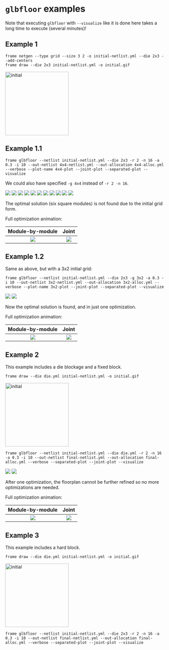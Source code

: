 # `glbfloor` examples

Note that executing `glbfloor` with `--visualize` like it is done here takes a long time to execute
(several minutes)!

## Example 1

```
frame netgen --type grid --size 3 2 -o initial-netlist.yml --die 2x3 --add-centers
frame draw --die 2x3 initial-netlist.yml -o initial.gif
```

<img src="1/initial.gif" style="width: 200px;" alt="initial"/>

## Example 1.1

```
frame glbfloor --netlist initial-netlist.yml --die 2x3 -r 2 -n 16 -a 0.3 -i 10 --out-netlist 4x4-netlist.yml --out-allocation 4x4-alloc.yml --verbose --plot-name 4x4-plot --joint-plot --separated-plot --visualize
```

We could also have specified `-g 4x4` instead of `-r 2 -n 16`.

![](1/4x4-plot-separated-0.png)
![](1/4x4-plot-separated-1.png)
![](1/4x4-plot-separated-2.png)
![](1/4x4-plot-separated-3.png)
![](1/4x4-plot-separated-4.png)
![](1/4x4-plot-separated-5.png)
![](1/4x4-plot-separated-6.png)
![](1/4x4-plot-separated-7.png)
![](1/4x4-plot-separated-8.png)
![](1/4x4-plot-separated-9.png)
![](1/4x4-plot-separated-10.png)


The optimal solution (six square modules) is not found due to the initial grid form.

Full optimization animation:

|              Module-by-module               |                  Joint                  |
|:-------------------------------------------:|:---------------------------------------:|
| ![](1/4x4-plot-separated-visualization.gif) | ![](1/4x4-plot-joint-visualization.gif) |


## Example 1.2

Same as above, but with a 3x2 initial grid:

```
frame glbfloor --netlist initial-netlist.yml --die 2x3 -g 3x2 -a 0.3 -i 10 --out-netlist 3x2-netlist.yml --out-allocation 3x2-alloc.yml --verbose --plot-name 3x2-plot --joint-plot --separated-plot --visualize
```

![](1/3x2-plot-separated-0.png)
![](1/3x2-plot-separated-1.png)

Now the optimal solution is found, and in just one optimization.

Full optimization animation:

|              Module-by-module               |                  Joint                  |
|:-------------------------------------------:|:---------------------------------------:|
| ![](1/3x2-plot-separated-visualization.gif) | ![](1/3x2-plot-joint-visualization.gif) |


## Example 2

This example includes a die blockage and a fixed block.

```
frame draw --die die.yml initial-netlist.yml -o initial.gif
```

<img src="2/initial.gif" style="width: 200px;" alt="initial"/>

```
frame glbfloor --netlist initial-netlist.yml --die die.yml -r 2 -n 16 -a 0.3 -i 10 --out-netlist final-netlist.yml --out-allocation final-alloc.yml --verbose --separated-plot --joint-plot --visualize
```

![](2/plot-separated-0.png)
![](2/plot-separated-1.png)

After one optimization, the floorplan cannot be further refined so no more optimizations are needed.

Full optimization animation:

|            Module-by-module             |                Joint                |
|:---------------------------------------:|:-----------------------------------:|
| ![](2/plot-separated-visualization.gif) | ![](2/plot-joint-visualization.gif) |


## Example 3

This example includes a hard block.

```
frame draw --die die.yml initial-netlist.yml -o initial.gif
```

<img src="3/initial.gif" style="width: 200px;" alt="initial"/>

```
frame glbfloor --netlist initial-netlist.yml --die 2x3 -r 2 -n 16 -a 0.3 -i 10 --out-netlist final-netlist.yml --out-allocation final-alloc.yml --verbose --separated-plot --joint-plot --visualize
```
